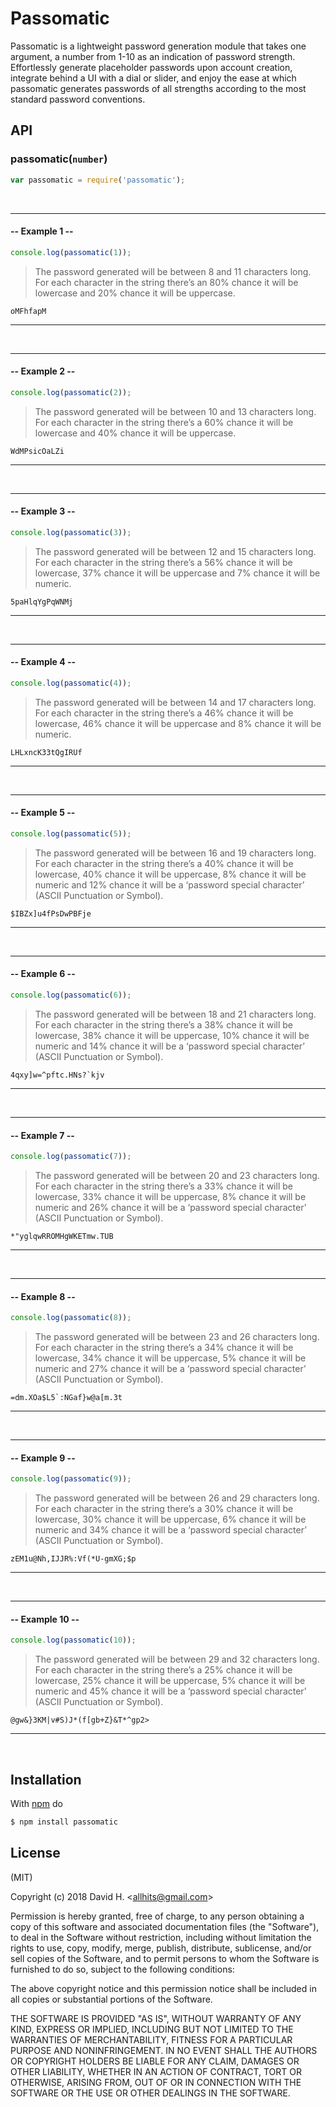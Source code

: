 # Passomatic
Passomatic is a lightweight password generation module that takes one argument, a number from 1-10 as an indication of password strength. Effortlessly generate placeholder passwords upon account creation, integrate behind a UI with a dial or slider, and enjoy the ease at which passomatic generates passwords of all strengths according to the most standard password conventions.
&nbsp;
## API
### passomatic(`number`)
```js
var passomatic = require('passomatic');
```
&nbsp;
_________________________
#### -- Example 1 --
```js
console.log(passomatic(1));
```
>The password generated will be between 8 and 11 characters long. For each character in the string there’s an 80% chance it will be lowercase and 20% chance it will be uppercase.
```
oMFhfapM
```
_________________________
&nbsp;
&nbsp;
_________________________
#### -- Example 2 --
```js
console.log(passomatic(2));
```
>The password generated will be between 10 and 13 characters long. For each character in the string there’s a 60% chance it will be lowercase and 40% chance it will be uppercase.
```
WdMPsicOaLZi
```
_________________________
&nbsp;
&nbsp;
_________________________
#### -- Example 3 --
```js
console.log(passomatic(3));
```
>The password generated will be between 12 and 15 characters long. For each character in the string there’s a 56% chance it will be lowercase, 37% chance it will be uppercase and 7% chance it will be numeric.
```
5paHlqYgPqWNMj
```
_________________________
&nbsp;
&nbsp;
_________________________
#### -- Example 4 --
```js
console.log(passomatic(4));
```
>The password generated will be between 14 and 17 characters long. For each character in the string there’s a 46% chance it will be lowercase, 46% chance it will be uppercase and 8% chance it will be numeric.
```
LHLxncK33tQgIRUf
```
_________________________
&nbsp;
&nbsp;
_________________________
#### -- Example 5 --
```js
console.log(passomatic(5));
```
>The password generated will be between 16 and 19 characters long. For each character in the string there’s a 40% chance it will be lowercase, 40% chance it will be uppercase, 8% chance it will be numeric and 12% chance it will be a ‘password special character’ (ASCII Punctuation or Symbol).
```
$IBZx]u4fPsDwPBFje
```
_________________________
&nbsp;
&nbsp;
_________________________
#### -- Example 6 --
```js
console.log(passomatic(6));
```
>The password generated will be between 18 and 21 characters long. For each character in the string there’s a 38% chance it will be lowercase, 38% chance it will be uppercase, 10% chance it will be numeric and 14% chance it will be a ‘password special character’ (ASCII Punctuation or Symbol).
```
4qxy]w=^pftc.HNs?`kjv
```
_________________________
&nbsp;
&nbsp;
_________________________
#### -- Example 7 --
```js
console.log(passomatic(7));
```
>The password generated will be between 20 and 23 characters long. For each character in the string there’s a 33% chance it will be lowercase, 33% chance it will be uppercase, 8% chance it will be numeric and 26% chance it will be a ‘password special character’ (ASCII Punctuation or Symbol).
```
*"yglqwRROMHgWKETmw.TUB
```
_________________________
&nbsp;
&nbsp;
_________________________
#### -- Example 8 --
```js
console.log(passomatic(8));
```
>The password generated will be between 23 and 26 characters long. For each character in the string there’s a 34% chance it will be lowercase, 34% chance it will be uppercase, 5% chance it will be numeric and 27% chance it will be a ‘password special character’ (ASCII Punctuation or Symbol).
```
=dm.XOa$L5`:NGaf}w@a[m.3t
```
_________________________
&nbsp;
&nbsp;
_________________________
#### -- Example 9 --
```js
console.log(passomatic(9));
```
>The password generated will be between 26 and 29 characters long. For each character in the string there’s a 30% chance it will be lowercase, 30% chance it will be uppercase, 6% chance it will be numeric and 34% chance it will be a ‘password special character’ (ASCII Punctuation or Symbol).
```
zEM1u@Nh,IJJR%:Vf(*U-gmXG;$p
```
_________________________
&nbsp;
&nbsp;
_________________________
#### -- Example 10 --
```js
console.log(passomatic(10));
```
>The password generated will be between 29 and 32 characters long. For each character in the string there’s a 25% chance it will be lowercase, 25% chance it will be uppercase, 5% chance it will be numeric and 45% chance it will be a ‘password special character’ (ASCII Punctuation or Symbol).
```
@gw&}3KM|v#S)J*(f[gb+Z}&T*^gp2>
```
_________________________
&nbsp;

## Installation
With [npm](http://npmjs.org) do
```bash
$ npm install passomatic
```

## License
(MIT)

Copyright (c) 2018 David H. &lt;allhits@gmail.com&gt;

Permission is hereby granted, free of charge, to any person obtaining a copy of this software and associated documentation files (the "Software"), to deal in the Software without restriction, including without limitation the rights to use, copy, modify, merge, publish, distribute, sublicense, and/or sell copies of the Software, and to permit persons to whom the Software is furnished to do so, subject to the following conditions:

The above copyright notice and this permission notice shall be included in all copies or substantial portions of the Software.

THE SOFTWARE IS PROVIDED "AS IS", WITHOUT WARRANTY OF ANY KIND, EXPRESS OR IMPLIED, INCLUDING BUT NOT LIMITED TO THE WARRANTIES OF MERCHANTABILITY, FITNESS FOR A PARTICULAR PURPOSE AND NONINFRINGEMENT. IN NO EVENT SHALL THE AUTHORS OR COPYRIGHT HOLDERS BE LIABLE FOR ANY CLAIM, DAMAGES OR OTHER LIABILITY, WHETHER IN AN ACTION OF CONTRACT, TORT OR OTHERWISE, ARISING FROM, OUT OF OR IN CONNECTION WITH THE SOFTWARE OR THE USE OR OTHER DEALINGS IN THE SOFTWARE.

